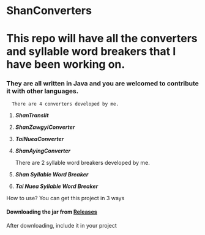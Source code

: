 # ShanConverters

# This repo will have all the converters and syllable word breakers that I have been working on.

### They are all written in Java and you are welcomed to contribute it with other languages.

      There are 4 converters developed by me.
1) **_ShanTranslit_**
2) **_ShanZawgyiConverter_**
3) **_TaiNueaConverter_**
4) **_ShanAyingConverter_**


    There are 2 syllable word breakers developed by me.
1) **_Shan Syllable Word Breaker_**
2) **_Tai Nuea Syllable Word Breaker_**

How to use?
You can get this project in 3 ways 

#### Downloading the jar from [Releases](https://github.com/saimao/ShanLanguageTools/releases)

After downloading, include it in your project

